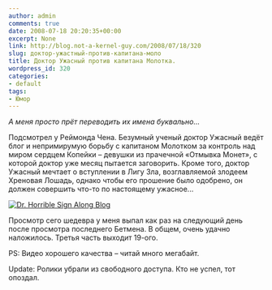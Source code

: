 ```yaml
---
author: admin
comments: true
date: 2008-07-18 20:20:35+00:00
excerpt: None
link: http://blog.not-a-kernel-guy.com/2008/07/18/320
slug: доктор-ужастный-против-капитана-моло
title: Доктор Ужасный против капитана Молотка.
wordpress_id: 320
categories:
- default
tags:
- Юмор
---
```


_А меня просто прёт переводить их имена буквально..._



Подсмотрел у Реймонда Чена. Безумный ученый доктор Ужасный ведёт блог и непримирумую борьбу с капитаном Молотком за контроль над миром сердцем Копейки – девушки из прачечной «Отмывка Монет», с которой доктор уже месяц пытается заговорить. Кроме того, доктор Ужасный мечтает о вступлении в Лигу Зла, возглавляемой злодеем Хреновая Лошадь, однако чтобы его прошение было одобрено, он должен совершить что-то по настоящему ужасное... 



[![Dr. Horrible Sign Along Blog](http://www.drhorrible.com/images/banners/banner2.gif)](http://www.drhorrible.com/act_I.html)



Просмотр сего шедевра у меня выпал как раз на следующий день после просмотра последнего Бетмена. В общем, очень удачно наложилось. Третья часть выходит 19-ого.

PS: Видео хорошего качества – читай много мегабайт.

Update: Ролики убрали из свободного доступа. Кто не успел, тот опоздал.

